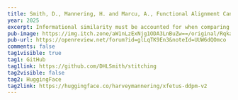 ```yaml
---
title: Smith, D., Mannering, H. and Marcu, A., Functional Alignment Can Mislead: Examining Model Stitching. In Forty-second International Conference on Machine Learning (ICML 2025).
year: 2025
excerpt: Informational similarity must be accounted for when comparing models; model stitching does not do this.
pub-image: https://img.itch.zone/aW1nLzExNjg1ODA3LnBuZw==/original/RqkaR2.png
pub-url: https://openreview.net/forum?id=glLqTK9En3&noteId=UUW6dQOmco
comments: false
tag1visible: true
tag1: GitHub
tag1link: https://github.com/DHLSmith/stitching
tag2visible: false
tag2: HuggingFace
tag2link: https://huggingface.co/harveymannering/xfetus-ddpm-v2
---
```


